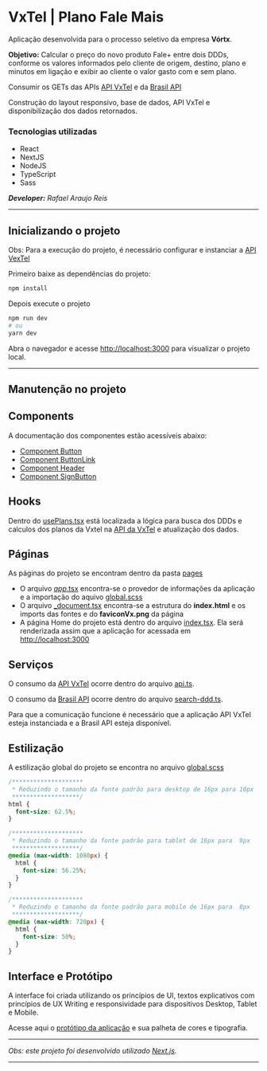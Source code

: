 # VxTel | Plano Fale Mais
Aplicação desenvolvida para o processo seletivo da empresa **Vórtx**.

**Objetivo:** Calcular o preço do novo produto Fale+ entre dois DDDs, conforme os valores informados pelo cliente de origem, destino, plano e minutos em ligação e exibir ao cliente o valor gasto com e sem plano.

Consumir os GETs das APIs [API VxTel](https://github.com/rafael-araujo-reis/api-vxtel#readme) e da [Brasil API](https://brasilapi.com.br/docs#tag/DDD)

Construção do layout responsivo, base de dados, API VxTel e disponibilização dos dados retornados.

### Tecnologias utilizadas
* React
* NextJS
* NodeJS
* TypeScript
* Sass 

_**Developer:** Rafael Araujo Reis_

---
## Inicializando o projeto

Obs: Para a execução do projeto, é necessário configurar e instanciar a [API VexTel](https://github.com/rafael-araujo-reis/api-vxtel#readme)


Primeiro baixe as dependências do projeto:
``` bash
npm install
```

Depois execute o projeto

```bash
npm run dev
# ou
yarn dev
```

Abra o navegador e acesse [http://localhost:3000](http://localhost:3000) para visualizar o projeto local.

---

## Manutenção no projeto

## Components
A documentação dos componentes estão acessíveis abaixo:

* [Component Button](./src/components/Button/Readme.md)
* [Component ButtonLink](./src/components/ButtonLink/Readme.md)
* [Component Header](./src/components/Header/Readme.md)
* [Component SignButton](./src/components/SignButton/Readme.md)

## Hooks
Dentro do [usePlans.tsx](./src/hooks/usePlans.tsx) está localizada a lógica para busca dos DDDs e calculos dos planos da Vxtel na [API da VxTel](https://github.com/rafael-araujo-reis/api-vxtel#readme) e atualização dos dados.

## Páginas
As páginas do projeto se encontram dentro da pasta [pages](./src/pages/)

* O arquivo [_app_.tsx](./src/pages/_app.tsx) encontra-se o provedor de informações da aplicação e a importação do aquivo [global.scss](./src//styles/global.scss)
* O arquivo [_document.tsx](./src/pages/_document.tsx) encontra-se a estrutura do **index.html** e os imports das fontes e do **faviconVx.png** da página
* A página Home do projeto está dentro do arquivo [index.tsx](./src/pages/index.tsx). Ela será renderizada assim que a aplicação for acessada em [http://localhost:3000](http://localhost:3000)


## Serviços
O consumo da [API VxTel](https://github.com/rafael-araujo-reis/api-vxtel#readme) ocorre dentro do arquivo [api.ts](./src/services/api.ts).

O consumo da [Brasil API](https://brasilapi.com.br/docs#tag/DDD) ocorre dentro do arquivo [search-ddd.ts](./src/services/search-ddd.ts).

Para que a comunicação funcione é necessário que a aplicação API VxTel esteja instanciada e a Brasil API esteja disponível.

## Estilização
A estilização global do projeto se encontra no arquivo [global.scss](./src//styles/global.scss)
```scss
/********************
 * Reduzindo o tamanho da fonte padrão para desktop de 16px para 10px
 *******************/
html {
  font-size: 62.5%;
}

/********************
 * Reduzindo o tamanho da fonte padrão para tablet de 16px para  9px
 *******************/
@media (max-width: 1080px) {
  html {
    font-size: 56.25%;
  }
}

/********************
 * Reduzindo o tamanho da fonte padrão para mobile de 16px para  8px
 *******************/
@media (max-width: 720px) {
  html {
    font-size: 50%;
  }
}
```

## Interface e Protótipo

A interface foi criada utilizando os princípios de UI, textos explicativos com princípios de UX Writing e responsividade para dispositivos Desktop, Tablet e Mobile.

Acesse aqui o [protótipo da aplicação](https://www.figma.com/file/nkit5VepJiYM57DZ5tDKoY/Vortx?node-id=4%3A131) e sua palheta de cores e tipografia.

---
_Obs: este projeto foi desenvolvido utilizado [Next.js](https://nextjs.org/)._

---
